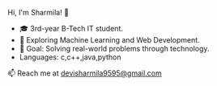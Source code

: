  Hi, I'm Sharmila! 👋
- 🎓 3rd-year B-Tech IT student.
- 🌱 Exploring Machine Learning and Web Development.
- 🎯 Goal: Solving real-world problems through technology.
- Languages: c,c++,java,python

📫 Reach me at devisharmila9595@gmail.com
